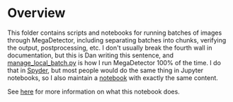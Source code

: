 # Overview

This folder contains scripts and notebooks for running batches of images through MegaDetector, including separating batches into chunks, verifying the output, postprocessing, etc.  I don't usually break the fourth wall in documentation, but this is Dan writing this sentence, and [manage_local_batch.py](manage_local_batch.py) is how I run MegaDetector 100% of the time.  I do that in [Spyder](https://www.spyder-ide.org/), but most people would do the same thing in Jupyter notebooks, so I also maintain a [notebook](manage_local_batch.ipynb) with exactly the same content.

See [here](https://github.com/agentmorris/MegaDetector/blob/main/megadetector.md#ok-but-is-that-how-the-md-devs-run-the-model) for more information on what this notebook does.
